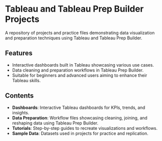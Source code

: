 # Tableau and Tableau Prep Builder Projects

A repository of projects and practice files demonstrating data visualization and preparation techniques using Tableau and Tableau Prep Builder.

## Features
- Interactive dashboards built in Tableau showcasing various use cases.
- Data cleaning and preparation workflows in Tableau Prep Builder.
- Suitable for beginners and advanced users aiming to enhance their Tableau skills.

## Contents
- **Dashboards**: Interactive Tableau dashboards for KPIs, trends, and insights.
- **Data Preparation**: Workflow files showcasing cleaning, joining, and reshaping data using Tableau Prep Builder.
- **Tutorials**: Step-by-step guides to recreate visualizations and workflows.
- **Sample Data**: Datasets used in projects for practice and replication.
